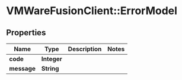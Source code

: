 # VMWareFusionClient::ErrorModel

## Properties
Name | Type | Description | Notes
------------ | ------------- | ------------- | -------------
**code** | **Integer** |  | 
**message** | **String** |  | 


